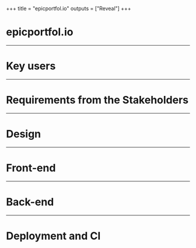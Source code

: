 +++
title = "epicportfol.io"
outputs = ["Reveal"]
+++

# epicportfol.io
---
# Key users
---
# Requirements from the Stakeholders
---
# Design
---
# Front-end
---
# Back-end
---
# Deployment and CI